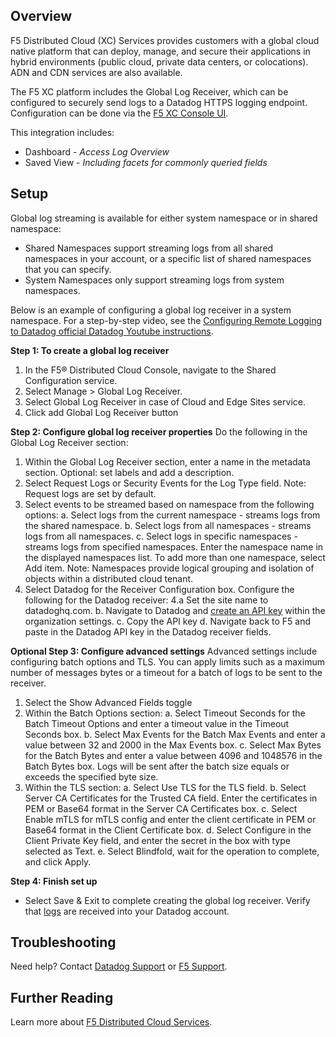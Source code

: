 ## Overview

F5 Distributed Cloud (XC) Services provides customers with a global cloud native platform that can deploy, manage, and secure their applications in hybrid environments (public cloud, private data centers, or colocations). ADN and CDN services are also available. 

The F5 XC platform includes the Global Log Receiver, which can be configured to securely send logs to a Datadog HTTPS logging endpoint. Configuration can be done via the [F5 XC Console UI][2].


This integration includes:

- Dashboard - *Access Log Overview*
- Saved View - *Including facets for commonly queried fields*

## Setup

Global log streaming is available for either system namespace or in shared namespace:
- Shared Namespaces support streaming logs from all shared namespaces in your account, or a specific list of shared namespaces that you can specify.
- System Namespaces only support streaming logs from system namespaces.

Below is an example of configuring a global log receiver in a system namespace. For a step-by-step video, see the [Configuring Remote Logging to Datadog official Datadog Youtube instructions][7].

**Step 1: To create a global log receiver**

1. In the F5® Distributed Cloud Console, navigate to the Shared Configuration service.
2. Select Manage > Global Log Receiver.
3. Select Global Log Receiver in case of Cloud and Edge Sites service.
4. Click add Global Log Receiver button



**Step 2: Configure global log receiver properties**
Do the following in the Global Log Receiver section:

1. Within the Global Log Receiver section, enter a name in the metadata section. Optional: set labels and add a description.
2. Select Request Logs or Security Events for the Log Type field. Note: Request logs are set by default.
3. Select events to be streamed based on namespace from the following options:
	a. Select logs from the current namespace - streams logs from the shared namespace.
	b. Select logs from all namespaces - streams logs from all namespaces.
	c. Select logs in specific namespaces - streams logs from specified namespaces. Enter the namespace name in the displayed namespaces list. To add more than one namespace, select Add item. Note: Namespaces provide logical grouping and isolation of objects within a distributed cloud tenant.
4. Select Datadog for the Receiver Configuration box. Configure the following for the Datadog receiver:
 	4.a Set the site name to datadoghq.com.
	b. Navigate to Datadog and [create an API key][4] within the organization settings. 
	c. Copy the API key
	d. Navigate back to F5 and paste in the Datadog API key in the Datadog receiver fields.

**Optional Step 3: Configure advanced settings**
Advanced settings include configuring batch options and TLS. You can apply limits such as a maximum number of messages bytes or a timeout for a batch of logs to be sent to the receiver.

1. Select the Show Advanced Fields toggle
2. Within the Batch Options section:
	 a. Select Timeout Seconds for the Batch Timeout Options and enter a timeout value in the Timeout Seconds box.
	 b. Select Max Events for the Batch Max Events and enter a value between 32 and 2000 in the Max Events box.
	 c. Select Max Bytes for the Batch Bytes and enter a value between 4096 and 1048576 in the Batch Bytes box. Logs will be sent after the batch size equals or exceeds the specified byte size.
3. Within the TLS section:
	 a. Select Use TLS for the TLS field.
	 b. Select Server CA Certificates for the Trusted CA field. Enter the certificates in PEM or Base64 format in the Server CA Certificates box.
	 c. Select Enable mTLS for mTLS config and enter the client certificate in PEM or Base64 format in the Client Certificate box.
	 d. Select Configure in the Client Private Key field, and enter the secret in the box with type selected as Text.
	 e. Select Blindfold, wait for the operation to complete, and click Apply.

**Step 4: Finish set up**

- Select Save & Exit to complete creating the global log receiver. Verify that [logs][5] are received into your Datadog account.


## Troubleshooting

Need help? Contact [Datadog Support][1] or [F5 Support][6].

## Further Reading

Learn more about [F5 Distributed Cloud Services][3].

[1]: http://docs.datadoghq.com/help/
[2]: https://www.f5.com/cloud/products/distributed-cloud-console
[3]: https://www.f5.com/cloud
[4]: https://docs.datadoghq.com/account_management/api-app-keys/
[5]: https://app.datadoghq.com/logs
[6]: https://docs.cloud.f5.com/docs/support/support
[7]: https://youtu.be/VUtXCUngiw8
